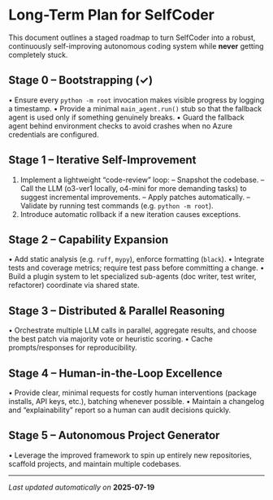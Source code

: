
# Long-Term Plan for SelfCoder

This document outlines a staged roadmap to turn SelfCoder into a robust,
continuously self-improving autonomous coding system while **never**
getting completely stuck.

## Stage 0 – Bootstrapping (✓)
• Ensure every `python -m root` invocation makes visible progress by logging a
  timestamp.
• Provide a minimal `main_agent.run()` stub so that the fallback agent is used
  only if something genuinely breaks.
• Guard the fallback agent behind environment checks to avoid crashes when no
  Azure credentials are configured.

## Stage 1 – Iterative Self-Improvement
1. Implement a lightweight “code-review” loop:
   – Snapshot the codebase.
   – Call the LLM (o3-ver1 locally, o4-mini for more demanding tasks) to
     suggest incremental improvements.
   – Apply patches automatically.
   – Validate by running test commands (e.g. `python -m root`).
2. Introduce automatic rollback if a new iteration causes exceptions.

## Stage 2 – Capability Expansion
• Add static analysis (e.g. `ruff`, `mypy`), enforce formatting (`black`).
• Integrate tests and coverage metrics; require test pass before committing a
  change.
• Build a plugin system to let specialized sub-agents (doc writer, test
  writer, refactorer) coordinate via shared state.

## Stage 3 – Distributed & Parallel Reasoning
• Orchestrate multiple LLM calls in parallel, aggregate results, and choose
  the best patch via majority vote or heuristic scoring.
• Cache prompts/responses for reproducibility.

## Stage 4 – Human-in-the-Loop Excellence
• Provide clear, minimal requests for costly human interventions (package
  installs, API keys, etc.), batching whenever possible.
• Maintain a changelog and “explainability” report so a human can audit
  decisions quickly.

## Stage 5 – Autonomous Project Generator
• Leverage the improved framework to spin up entirely new repositories,
  scaffold projects, and maintain multiple codebases.

---
*Last updated automatically on* **2025-07-19**
